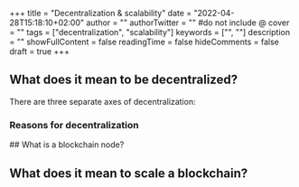 +++
title = "Decentralization & scalability"
date = "2022-04-28T15:18:10+02:00"
author = ""
authorTwitter = "" #do not include @
cover = ""
tags = ["decentralization", "scalability"]
keywords = ["", ""]
description = ""
showFullContent = false
readingTime = false
hideComments = false
draft = true
+++

## What does it mean to be decentralized?
There are three separate axes of decentralization:

### Reasons for decentralization

## What is a blockchain node?

## What does it mean to scale a blockchain?

